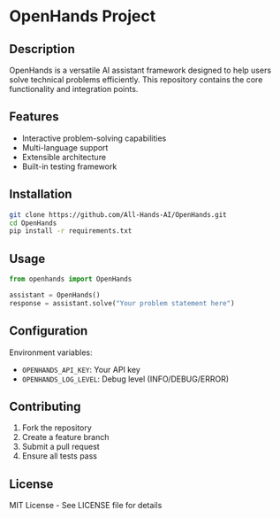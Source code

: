 # OpenHands Project

## Description
OpenHands is a versatile AI assistant framework designed to help users solve technical problems efficiently. This repository contains the core functionality and integration points.

## Features
- Interactive problem-solving capabilities
- Multi-language support
- Extensible architecture
- Built-in testing framework

## Installation
```bash
git clone https://github.com/All-Hands-AI/OpenHands.git
cd OpenHands
pip install -r requirements.txt
```

## Usage
```python
from openhands import OpenHands

assistant = OpenHands()
response = assistant.solve("Your problem statement here")
```

## Configuration
Environment variables:
- `OPENHANDS_API_KEY`: Your API key
- `OPENHANDS_LOG_LEVEL`: Debug level (INFO/DEBUG/ERROR)

## Contributing
1. Fork the repository
2. Create a feature branch
3. Submit a pull request
4. Ensure all tests pass

## License
MIT License - See LICENSE file for details

